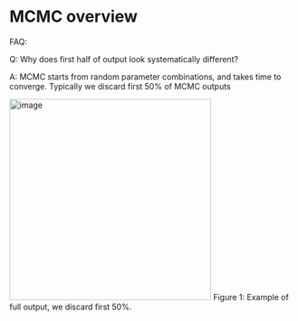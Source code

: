 # MCMC overview


FAQ:

Q: Why does first half of output look systematically different?

A: MCMC starts from random parameter combinations, and takes time to converge. Typically we discard first 50% of MCMC outputs

<img width="356" alt="image" src="https://user-images.githubusercontent.com/23563444/208981078-91bc8c55-c6de-407e-aff4-98e74aad02d7.png">
Figure 1: Example of full output, we discard first 50%.

